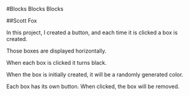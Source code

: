 #Blocks Blocks Blocks

##Scott Fox

In this project, I created a button, and each time it is clicked a box is created.

Those boxes are displayed horizontally.

When each box is clicked it turns black.

When the box is initially created, it will be a randomly generated color.

Each box has its own button. When clicked, the box will be removed.
